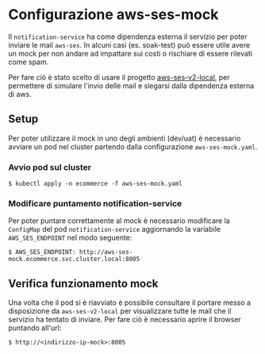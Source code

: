 # Configurazione aws-ses-mock

Il `notification-service` ha come dipendenza esterna il servizio per poter inviare le mail `aws-ses`. In alcuni casi (es. soak-test) può essere utile avere un mock per non andare ad impattare sui costi o rischiare di essere rilevati come spam.

Per fare ciò è stato scelto di usare il progetto [aws-ses-v2-local](https://github.com/domdomegg/aws-ses-v2-local), per permettere di simulare l'invio delle mail e slegarsi dalla dipendenza esterna di aws.


## Setup

Per poter utilizzare il mock in uno degli ambienti (dev/uat) è necessario avviare un pod nel cluster partendo dalla configurazione `aws-ses-mock.yaml`.

### Avvio pod sul cluster

```
$ kubectl apply -n ecommerce -f aws-ses-mock.yaml
```

### Modificare puntamento notification-service
Per poter puntare correttamente al mock è necessario modificare la `ConfigMap` del pod `notification-service` aggiornando la variabile `AWS_SES_ENDPOINT` nel modo seguente:

```
$ AWS_SES_ENDPOINT: http://aws-ses-mock.ecommerce.svc.cluster.local:8005
```

## Verifica funzionamento mock
Una volta che il pod si è riavviato è possibile consultare il portare messo a disposizione da `aws-ses-v2-local` per visualizzare tutte le mail che il servizio ha tentato di inviare. Per fare ciò è necessario aprire il browser puntando all'url:

```
$ http://<indirizzo-ip-mock>:8005
```